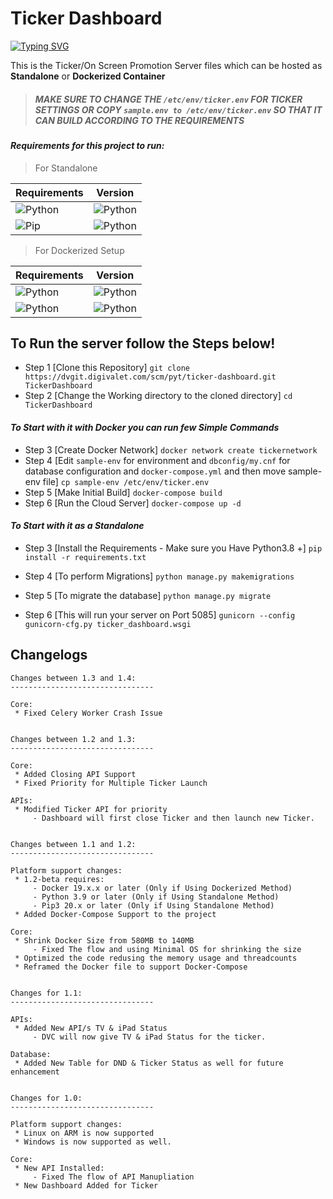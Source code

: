 # Ticker Dashboard
[![Typing SVG](https://readme-typing-svg.herokuapp.com?font=Fira+Code&pause=1000&width=435&lines=Ticker%2FOn+Screen+Promotion)](https://git.io/typing-svg)

This is the Ticker/On Screen Promotion Server files which can be hosted as **Standalone** or **Dockerized Container**

>##### MAKE SURE TO CHANGE THE  `/etc/env/ticker.env`  FOR TICKER SETTINGS OR COPY `sample.env to /etc/env/ticker.env` SO THAT IT CAN BUILD ACCORDING TO THE REQUIREMENTS


#### _Requirements for this project to run:_ 
> For Standalone

| Requirements | Version |
| ------ | ------ |
| ![Python](https://img.shields.io/badge/Python-3776AB?style=for-the-badge&logo=python&logoColor=yellow) | ![Python](https://img.shields.io/badge/V3.9+-3776AB?style=for-the-badge) |
| ![Pip](https://img.shields.io/badge/PIP-3776AB?style=for-the-badge&logo=python&logoColor=yellow) | ![Python](https://img.shields.io/badge/V22.0+-3776AB?style=for-the-badge) |

 
> For Dockerized Setup


| Requirements | Version |
| ------ | ------ |
| ![Python](https://img.shields.io/badge/Docker-3776AB?style=for-the-badge&logo=docker&logoColor=yellow) | ![Python](https://img.shields.io/badge/v20.10+-3776AB?style=for-the-badge) |
| ![Python](https://img.shields.io/badge/Docker-Compose-3776AB?style=for-the-badge&logo=docker&logoColor=yellow) | ![Python](https://img.shields.io/badge/v2.4+-3776AB?style=for-the-badge) |



## To Run the server follow the Steps below!
- Step 1 [Clone this Repository]
`git clone https://dvgit.digivalet.com/scm/pyt/ticker-dashboard.git TickerDashboard`
- Step 2 [Change the Working directory to the cloned directory]
`cd TickerDashboard`

#### _To Start with it with Docker you can run few Simple Commands_
- Step 3 [Create Docker Network]
`docker network create tickernetwork`
- Step 4 [Edit `sample-env` for environment and `dbconfig/my.cnf` for database configuration and `docker-compose.yml` and then move sample-env file]
`cp sample-env /etc/env/ticker.env`
- Step 5 [Make Initial Build]
`docker-compose build`
- Step 6 [Run the Cloud Server]
`docker-compose up -d`

#### _To Start with it as a Standalone_
- Step 3 [Install the Requirements - Make sure you Have Python3.8 +]
`pip install -r requirements.txt`

- Step 4 [To perform Migrations]
`python manage.py makemigrations`

- Step 5 [To migrate the database]
`python manage.py migrate`

- Step 6 [This will run your server on Port 5085]
`gunicorn --config gunicorn-cfg.py ticker_dashboard.wsgi`
 


## Changelogs 
```
Changes between 1.3 and 1.4:
--------------------------------

Core:
 * Fixed Celery Worker Crash Issue


Changes between 1.2 and 1.3:
--------------------------------

Core:
 * Added Closing API Support
 * Fixed Priority for Multiple Ticker Launch

APIs:
 * Modified Ticker API for priority
     - Dashboard will first close Ticker and then launch new Ticker.


Changes between 1.1 and 1.2:
--------------------------------

Platform support changes:
 * 1.2-beta requires:
     - Docker 19.x.x or later (Only if Using Dockerized Method)
     - Python 3.9 or later (Only if Using Standalone Method)
     - Pip3 20.x or later (Only if Using Standalone Method)
 * Added Docker-Compose Support to the project

Core:
 * Shrink Docker Size from 580MB to 140MB
     - Fixed The flow and using Minimal OS for shrinking the size
 * Optimized the code redusing the memory usage and threadcounts
 * Reframed the Docker file to support Docker-Compose


Changes for 1.1:
--------------------------------

APIs:
 * Added New API/s TV & iPad Status
     - DVC will now give TV & iPad Status for the ticker.

Database:
 * Added New Table for DND & Ticker Status as well for future enhancement


Changes for 1.0:
--------------------------------

Platform support changes:
 * Linux on ARM is now supported
 * Windows is now supported as well.

Core:
 * New API Installed:
     - Fixed The flow of API Manupliation
 * New Dashboard Added for Ticker
```
